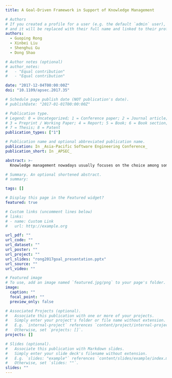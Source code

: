 ```yaml
---
title: A Goal-Driven Framework in Support of Knowledge Management

# Authors
# If you created a profile for a user (e.g. the default `admin` user), write the username (folder name) here
# and it will be replaced with their full name and linked to their profile.
authors:
  - Guoping Rong
  - Xinbei Liu
  - Shenghui Gu
  - Dong Shao

# Author notes (optional)
# author_notes:
#   - "Equal contribution"
#   - "Equal contribution"

date: "2017-12-04T00:00:00Z"
doi: "10.1109/apsec.2017.35"

# Schedule page publish date (NOT publication's date).
# publishDate: "2017-01-01T00:00:00Z"

# Publication type.
# Legend: 0 = Uncategorized; 1 = Conference paper; 2 = Journal article;
# 3 = Preprint / Working Paper; 4 = Report; 5 = Book; 6 = Book section;
# 7 = Thesis; 8 = Patent
publication_types: ["1"]

# Publication name and optional abbreviated publication name.
publication: In _Asia-Pacific Software Engineering Conference_
publication_short: In _APSEC_

abstract: >-
  Knowledge management nowadays usually focuses on the choice among some models or methodologies as a whole, but not on some specific, quantitative contributions of particular goals of the organization. Such a simplification misses some important chances for knowledge integration and transformation. What's worse, this simplification depresses the motivation of team members to accumulate and use the knowledge. In this paper, we propose a knowledge management framework which features in its goal-driven philosophy to manage project development, organize the knowledge and effectively integrate the knowledge management process into the development process. This method helps software project teams comprehensively and systematically identify and track knowledge management goals as far as possible. With a common framework, an organization is able to exchange knowledge and expertise within itself, which helps to glue the company together; while at the same time ensures that knowledge is shared over time so that the company benefits from past experience. Team members come to a common understanding on how to accumulate knowledge by establishing goals and corresponding solutions to meet the goals, and this consensus and clear vision on knowledge management motivates members to create knowledge and reduce the "gulf" between knowledge creation and application. It was successfully applied in several projects of different companies. The framework helps them establish an initial knowledge and experience repository. Software engineers are able to have more information available than they could understand and apply.

# Summary. An optional shortened abstract.
# summary:

tags: []

# Display this page in the Featured widget?
featured: true

# Custom links (uncomment lines below)
# links:
# - name: Custom Link
#   url: http://example.org

url_pdf: ""
url_code: ""
url_dataset: ""
url_poster: ""
url_project: ""
url_slides: "rong2017goal_presentation.pptx"
url_source: ""
url_video: ""

# Featured image
# To use, add an image named `featured.jpg/png` to your page's folder.
image:
  caption: ""
  focal_point: ""
  preview_only: false

# Associated Projects (optional).
#   Associate this publication with one or more of your projects.
#   Simply enter your project's folder or file name without extension.
#   E.g. `internal-project` references `content/project/internal-project/index.md`.
#   Otherwise, set `projects: []`.
projects: []

# Slides (optional).
#   Associate this publication with Markdown slides.
#   Simply enter your slide deck's filename without extension.
#   E.g. `slides: "example"` references `content/slides/example/index.md`.
#   Otherwise, set `slides: ""`.
slides: ""
---
```

